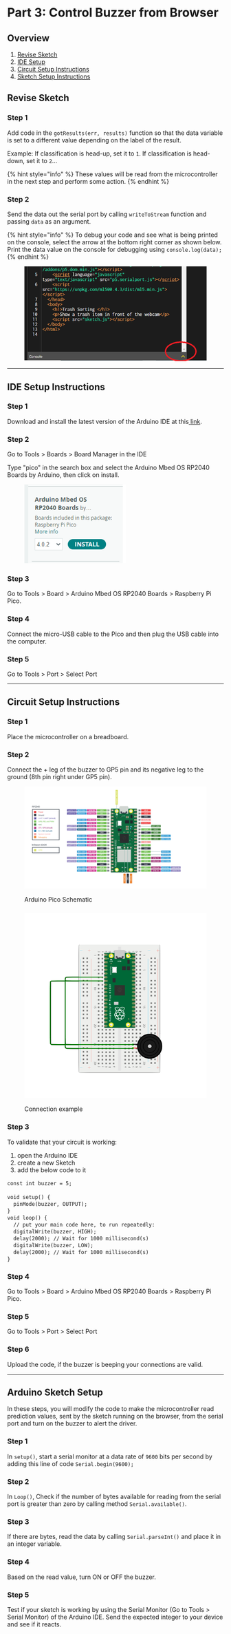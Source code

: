 # Part 3: Control Buzzer from Browser

## Overview

1. [Revise Sketch](part-3-control-buzzer-from-browser.md#revise-sketch)
2. [IDE Setup](part-3-control-buzzer-from-browser.md#ide-setup-instructions)
3. [Circuit Setup Instructions](part-3-control-buzzer-from-browser.md#circuit-setup-instructions)
4. [Sketch Setup Instructions](part-3-control-buzzer-from-browser.md#sketch-setup-instructions)

## Revise Sketch

### Step 1

Add code in the `gotResults(err, results)` function so that the data variable is set to a different value depending on the label of the result.

Example: If classification is head-up, set it to `1`. If classification is head-down, set it to `2`…

{% hint style="info" %}
These values will be read from the microcontroller in the next step and perform some action.
{% endhint %}

### Step 2

Send the data out the serial port by calling `writeToStream` function and passing `data` as an argument.

{% hint style="info" %}
To debug your code and see what is being printed on the console, select the arrow at the bottom right corner as shown below. Print the data value on the console for debugging using `console.log(data);`
{% endhint %}

<figure><img src="../../.gitbook/assets/Step 3 - pic 1.png" alt=""><figcaption></figcaption></figure>

***

## IDE Setup Instructions

### Step 1

Download and install the latest version of the Arduino IDE at this[ ](https://support.arduino.cc/hc/en-us/articles/360019833020-Download-and-install-Arduino-IDE)[link](https://support.arduino.cc/hc/en-us/articles/360019833020-Download-and-install-Arduino-IDE).

### Step 2

Go to Tools > Boards > Board Manager in the IDE

Type "pico" in the search box and select the Arduino Mbed OS RP2040 Boards by Arduino, then click on install.

<figure><img src="../../.gitbook/assets/Step 3 - IDE Setup.png" alt=""><figcaption></figcaption></figure>

### Step 3

Go to Tools > Board > Arduino Mbed OS RP2040 Boards > Raspberry Pi Pico.

### Step 4

Connect the micro-USB cable to the Pico and then plug the USB cable into the computer.

### Step 5

Go to Tools > Port > Select Port

***

## Circuit Setup Instructions

### Step 1

Place the microcontroller on a breadboard.

### Step 2

Connect the + leg of the buzzer to GP5 pin and its negative leg to the ground (8th pin right under GP5 pin).

<figure><img src="../../.gitbook/assets/pinout.png" alt=""><figcaption><p>Arduino Pico Schematic</p></figcaption></figure>

###

<figure><img src="../../.gitbook/assets/picoDiagram.png" alt="" width="526"><figcaption><p>Connection example</p></figcaption></figure>

### Step 3

To validate that your circuit is working:

1. open the Arduino IDE
2. create a new Sketch
3. add the below code to it

```arduino
const int buzzer = 5;
 
void setup() {  
  pinMode(buzzer, OUTPUT);  
}  
void loop() {  
  // put your main code here, to run repeatedly:  
  digitalWrite(buzzer, HIGH);  
  delay(2000); // Wait for 1000 millisecond(s)  
  digitalWrite(buzzer, LOW);  
  delay(2000); // Wait for 1000 millisecond(s)  
}  
```

### Step 4

Go to Tools > Board > Arduino Mbed OS RP2040 Boards > Raspberry Pi Pico.

### Step 5

Go to Tools > Port > Select Port

### Step 6

Upload the code, if the buzzer is beeping your connections are valid.

***

## Arduino Sketch Setup

In these steps, you will modify the code to make the microcontroller read prediction values, sent by the sketch running on the browser, from the serial port and turn on the buzzer to alert the driver.

### Step 1

In `setup()`, start a serial monitor at a data rate of `9600` bits per second by adding this line of code `Serial.begin(9600);`

### Step 2

In `Loop()`, Check if the number of bytes available for reading from the serial port is greater than zero by calling method `Serial.available()`.

### Step 3

If there are bytes, read the data by calling `Serial.parseInt()` and place it in an integer variable.

### Step 4

Based on the read value, turn ON or OFF the buzzer.

### Step 5

Test if your sketch is working by using the Serial Monitor (Go to Tools > Serial Monitor) of the Arduino IDE. Send the expected integer to your device and see if it reacts.
